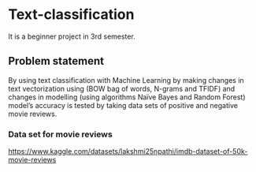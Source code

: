 # Text-classification
It is a beginner project in 3rd semester.
## Problem statement
By using text classification with Machine Learning by making changes in text vectorization using (BOW bag of words, N-grams and TFIDF) and changes in modelling (using algorithms Naïve Bayes and Random Forest) model’s accuracy is tested by taking data sets of positive and negative movie reviews.
### Data set for movie reviews
https://www.kaggle.com/datasets/lakshmi25npathi/imdb-dataset-of-50k-movie-reviews

